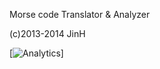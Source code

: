 Morse code Translator & Analyzer

(c)2013-2014 JinH

[![Analytics](https://ga-beacon.appspot.com/UA-39552694-1/morse)]
